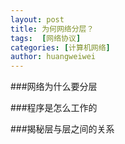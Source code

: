 ```yaml
---
layout: post
title: 为何网络分层？
tags:  [网络协议]
categories: [计算机网络]
author: huangweiwei
---
```


###网络为什么要分层

###程序是怎么工作的

###揭秘层与层之间的关系